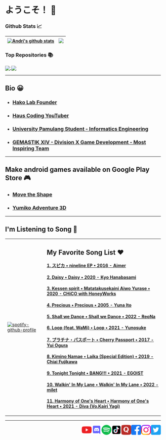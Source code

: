 # ようこそ！ 👋

### Github Stats 📈

| <a href="https://github.com/hako-975/github-readme-stats"><img align="center" src="https://github-readme-stats.vercel.app/api?username=hako-975&show_icons=true&include_all_commits=true&theme=dark&hide_border=true" alt="Andri's github stats" /></a> | <a href="https://github.com/hako-975/github-readme-stats"><img align="center" src="https://github-readme-stats.vercel.app/api/top-langs/?username=hako-975&layout=compact&theme=dark&hide_border=true" /></a> |
| ------------- | ------------- |
### Top Repositories 📚

<a href="https://github.com/hako-975/unpam-file">
  <img align="center" src="https://github-readme-stats.vercel.app/api/pin/?username=hako-975&repo=unpam-file&theme=dark" />
</a>
<a href="https://github.com/hako-975/hako-975.github.io">
  <img align="center" src="https://github-readme-stats.vercel.app/api/pin/?username=hako-975&repo=hako-975.github.io&theme=dark" />
</a>

<hr>

## Bio 😀
- ### [Hako Lab Founder](https://hako-lab-dev.blogspot.com)
- ### [Haus Coding YouTuber](https://youtube.com/hauscoding)
- ### [University Pamulang Student - Informatics Engineering](https://informatika.unpam.ac.id)
- ### [GEMASTIK XIV - Division X Game Development - Most Inspiring Team](https://informatika.unpam.ac.id/berita/detail/universitas-pamulang-meraih-most-inspiring-team-pada-gemastik-xiv)

<hr>

## Make android games available on Google Play Store 🎮
- ### [Move the Shape](https://play.google.com/store/apps/details?id=com.HakoLab.MovetheShape)
- ### [Yumiko Adventure 3D](https://play.google.com/store/apps/details?id=com.HakoLab.YumikoAdventure3D)

<hr>

## I'm Listening to Song 🎵

<table>
  <tbody>
    <tr>
      <td>
        
[![spotify-github-profile](https://spotify-github-profile.vercel.app/api/view?uid=31l2hgwbxiaifmognzvu5ecxfvdu&cover_image=true&theme=default)](https://github.com/kittinan/spotify-github-profile)
      </td>
      <td>
        <h2>My Favorite Song List ❤️</h2>
        <h4><a href="https://music.youtube.com/watch?v=1IBiIX2s_50">1. スピカ • nineline EP • 2016 - Aimer</a></h4>
        <h4><a href="https://music.youtube.com/watch?v=ade1Z0s2-Fs">2. Daisy • Daisy • 2020 - Kyo Hanabasami</a></h4>
        <h4><a href="https://music.youtube.com/watch?v=AyXwQ3bZZ7c">3. Kessen spirit • Matatakusekaini Aiwo Yurase • 2020 - CHiCO with HoneyWorks</a></h4>
        <h4><a href="https://music.youtube.com/watch?v=Y5WZFbNHUH4">4. Precious • Precious • 2005 - Yuna Ito</a></h4>
        <h4><a href="https://music.youtube.com/watch?v=aL60J2f6Rmo">5. Shall we Dance • Shall we Dance • 2022 - ReoNa</a></h4>
        <h4><a href="https://music.youtube.com/watch?v=Zc1ZaUnBNpM">6. Loop (feat. WaMi) • Loop • 2021 - Yunosuke</a></h4>
        <h4><a href="https://music.youtube.com/watch?v=LZy9lpHfBzc">7. プラチナ・パスポート • Cherry Passport • 2017 - Yui Ogura</a></h4>
        <h4><a href="https://music.youtube.com/watch?v=c35CilEWqeM">8. Kimino Namae • Laika (Special Edition) • 2019 - Chiai Fujikawa</a></h4>
        <h4><a href="https://music.youtube.com/watch?v=znPyAb2eX9U">9. Tonight Tonight • BANG!!! • 2021 - EGOIST</a></h4>
        <h4><a href="https://music.youtube.com/watch?v=lopaULFG0Vs">10. Walkin' In My Lane • Walkin' In My Lane • 2022 - milet</a></h4>
        <h4><a href="https://music.youtube.com/watch?v=mHmB5mhkuP0">11. Harmony of One's Heart • Harmony of One's Heart • 2021 - Diva (Vo.Kairi Yagi)</a></h4>
      </td>
    </tr>
  </tbody>
</table> 

<hr>

<a href="https://twitter.com/hauscoding">
  <img align="right" alt="Haus Coding | Twitter" width="32px" src="icon/twitter.png" />
</a>

<a href="https://www.instagram.com/andri_firman_975">
  <img align="right" alt="Haus Coding | Instagram" width="32px" src="icon/instagram.png" />
</a>

<a href="https://facebook.com/hako975">
  <img align="right" alt="Haus Coding | Facebook" width="32px" src="icon/facebook.png" />
</a>

<a href="https://quora.com/profile/Andri-Firman-Saputra">
  <img align="right" alt="Haus Coding | Quora" width="32px" src="icon/quora.png" />
</a>

<a href="https://www.tiktok.com/@haus_coding">
  <img align="right" alt="Haus Coding | Tik Tok" width="32px" src="icon/tiktok.png" />
</a>

<a href="https://open.spotify.com/user/31l2hgwbxiaifmognzvu5ecxfvdu">
  <img align="right" alt="Haus Coding | Spotify" width="32px" src="icon/spotify.png" />
</a>

<a href="https://discord.gg/hdVYKE9Rk7">
  <img align="right" alt="Haus Coding | Discord" width="32px" src="icon/discord.png" />
</a>

<a href="https://youtube.com/hauscoding">
  <img align="right" alt="Haus Coding | YouTube" width="32px" src="icon/youtube.png" />
</a>

<!--
**hako-975/hako-975** is a ✨ _special_ ✨ repository because its `README.md` (this file) appears on your GitHub profile.

Here are some ideas to get you started:

- 🔭 I’m currently working on ...
- 🌱 I’m currently learning ...
- 👯 I’m looking to collaborate on ...
- 🤔 I’m looking for help with ...
- 💬 Ask me about ...
- 📫 How to reach me: ...
- 😄 Pronouns: ...
- ⚡ Fun fact: ...
-->
